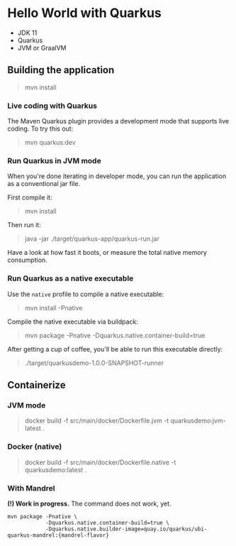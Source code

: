 # Hello World with Quarkus
- JDK 11
- Quarkus
- JVM or GraalVM

## Building the application

> mvn install

### Live coding with Quarkus

The Maven Quarkus plugin provides a development mode that supports
live coding. To try this out:

> mvn quarkus:dev

### Run Quarkus in JVM mode

When you're done iterating in developer mode, you can run the application as a
conventional jar file.

First compile it:

> mvn install

Then run it:

> java -jar ./target/quarkus-app/quarkus-run.jar

Have a look at how fast it boots, or measure the total native memory consumption.

### Run Quarkus as a native executable

Use the `native` profile to compile a native executable:

> mvn install -Pnative

Compile the native executable via buildpack:

> mvn package -Pnative -Dquarkus.native.container-build=true

After getting a cup of coffee, you'll be able to run this executable directly:

> ./target/quarkusdemo-1.0.0-SNAPSHOT-runner

## Containerize
### JVM mode
> docker build -f src/main/docker/Dockerfile.jvm -t quarkusdemo:jvm-latest .

### Docker (native)
> docker build -f src/main/docker/Dockerfile.native -t quarkusdemo:latest .

### With Mandrel
**(!) Work in progress.** The command does not work, yet.
```
mvn package -Pnative \
            -Dquarkus.native.container-build=true \ 
            -Dquarkus.native.builder-image=quay.io/quarkus/ubi-quarkus-mandrel:{mandrel-flavor}
```
